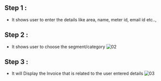 ## Step 1 :
 * It shows user to enter the details like area, name, meter id, email id etc..,


## Step 2 :
 * It shows user to choose the segment/category
  ![02](https://user-images.githubusercontent.com/101176652/161158926-3ef04669-1660-4841-bf71-427d6a766d7f.jpg)
  
## Step 3 :
 * It will Display the Invoice that is related to the user entered details
  ![03](https://user-images.githubusercontent.com/101176652/161159077-15dc2143-2c38-4d47-82c1-a53328ac42b7.png)
